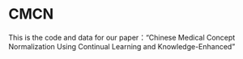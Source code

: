 # CMCN
This is the code and data for our paper：“Chinese Medical Concept Normalization Using Continual Learning and Knowledge-Enhanced” 
